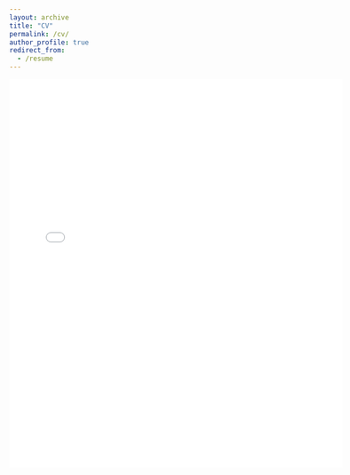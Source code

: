 ```yaml
---
layout: archive
title: "CV"
permalink: /cv/
author_profile: true
redirect_from:
  - /resume
---
```


<embed src="{{ site.baseurl }}/files/GaneshGorti_110821.pdf" width="600" height="700" type='application/pdf'>

